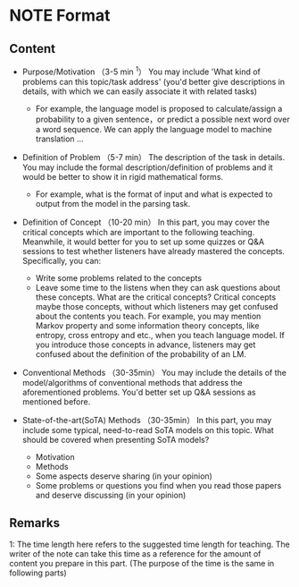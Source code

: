 # NOTE Format
## Content
- Purpose/Motivation （3-5 min <sup>1</sup>）
You may include 'What kind of problems can this topic/task address' (you'd better give descriptions in details, with which we can easily associate it with related tasks)
    - For example, the language model is proposed to calculate/assign a probability to a given sentence，or predict a possible next word over a word sequence. We can apply the language model to machine translation ...

- Definition of Problem （5-7 min）
The description of the task in details. You may include the formal description/definition of problems and it would be better to show it in rigid mathematical forms.
    - For example, what is the format of input and what is expected to output from the model in the parsing task.

- Definition of Concept （10-20 min）
In this part, you may cover the critical concepts which are important to the following teaching. Meanwhile, it would better for you to set up some quizzes or Q&A sessions to test whether listeners have already mastered the concepts. Specifically, you can:
    - Write some problems related to the concepts
    - Leave some time to the listens when they can ask questions about these concepts.
What are the critical concepts?
Critical concepts maybe those concepts, without which listeners may get confused about the contents you teach. For example, you may mention Markov property and some information theory concepts, like entropy, cross entropy and etc., when you teach language model. If you introduce those concepts in advance, listeners may get confused about the definition of the probability of an LM. 


- Conventional Methods （30-35min）
You may include the details of the model/algorithms of conventional methods that address the aforementioned problems.
You'd better set up Q&A sessions as mentioned before. 

- State-of-the-art(SoTA) Methods （30-35min）
In this part, you may include some typical, need-to-read SoTA models on this topic. 
What should be covered when presenting SoTA models?
    - Motivation
    - Methods
    - Some aspects deserve sharing (in your opinion)
    - Some problems or questions you find when you read those papers and  deserve discussing (in your opinion)

## Remarks
1: The time length here refers to the suggested time length for teaching. The writer of the note can take this time as a reference for the amount of content you prepare in this part. (The purpose of the time is the same in following parts) 

